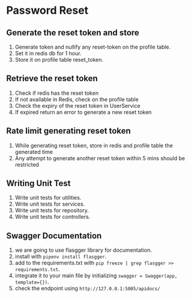 # Password Reset

## Generate the reset token and store

1. Generate token and nullify any reset-token on the profile table.
2. Set it in redis db for 1 hour.
3. Store it on profile table reset_token.

## Retrieve the reset token

1. Check if redis has the reset token
2. If not available in Redis, check on the profile table
3. Check the expiry of the reset token in UserService
4. If expired return an error to generate a new reset token

## Rate limit generating reset token

1. While generating reset token, store in redis and profile table the generated time
2. Any attempt to generate another reset token within 5 mins should be restricted

## Writing Unit Test

1. Write unit tests for utilities.
2. Write unit tests for services.
3. Write unit tests for repository.
4. Write unit tests for controllers.

## Swagger Documentation

1. we are going to use flasgger library for documentation.
2. install with `pipenv install flasgger`.
3. add to the requirements.txt with `pip freeze | grep flasgger >> requirements.txt`.
4. integrate it to your main file by initializing `swagger = Swagger(app, template={})`.
5. check the endpoint using `http://127.0.0.1:5005/apidocs/`
